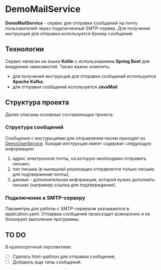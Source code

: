 # DemoMailService #

**DemoMailService** - сервис для отправки сообщений на почту пользователей через подключенный 
SMTP-сервер. Для получения инструкций для отправки используется брокер сообщений.

## Технологии ##
Сервис написан на языке **Kotlin** с использованием **Spring Boot** для внедрения зависимотей. Также важно отметить:
* для получения инструкций для отправки сообщений используется **Apache Kafka**;
* для отправки сообщений используется **JavaMail**.

## Структура проекта ##
Далее описаны основные составляющие проекта.

### Структура сообщений ###
Сообщения с инстуркциями для отправления писем приходят из [DemoUserService](https://github.com/Octopus122/DemoUserService).
Каждая инструкция имеет содержит следующую информацию:
1. адрес электронной почты, на которую необходимо отправить письмо;
2. тип письма (в нынешней реализации отправлются только письма для подтвержения почты);
3. данные - дополнительная информация, которой нужно дополнить письмо (например ссылка для подтверждения).
### Подключение к SMTP-серверу ###
Параметры для работы с SMTP-сервером указываются в application.yaml. Отпарвка сообщений происходит асинхронно 
и не блокирует выполение программы.
## TO DO ##
В краткосрочной перспективе:
- [ ] Сделать html-шаблон для отправки сообщения;
- [ ] Добавить еще типы сообщений.
